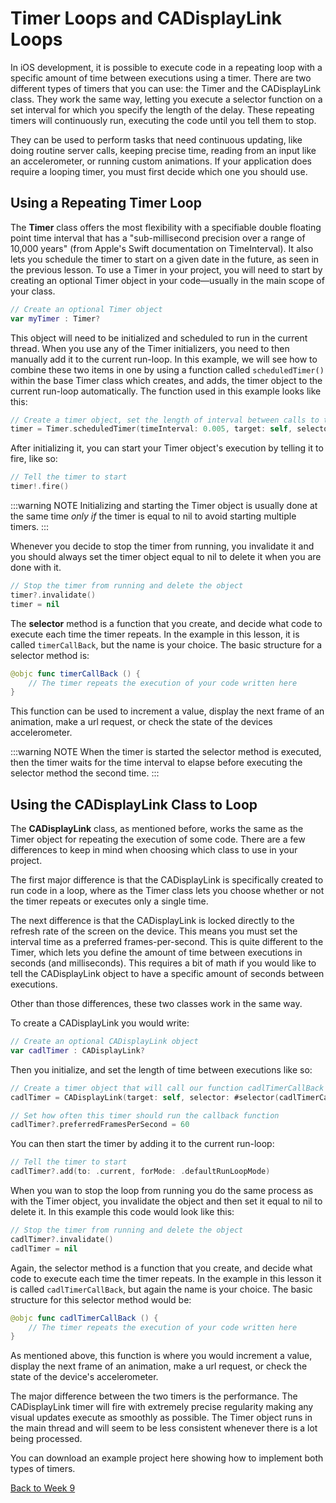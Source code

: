 # Timer Loops and CADisplayLink Loops

In iOS development, it is possible to execute code in a repeating loop with a specific amount of time between executions using a timer.  There are two different types of timers that you can use: the Timer and the CADisplayLink class.  They work the same way, letting you execute a selector function on a set interval for which you specify the length of the delay.  These repeating timers will continuously run, executing the code until you tell them to stop.

They can be used to perform tasks that need continuous updating, like doing routine server calls, keeping precise time, reading from an input like an accelerometer, or running custom animations.  If your application does require a looping timer, you must first decide which one you should use.

## Using a Repeating Timer Loop

The **Timer** class offers the most flexibility with a specifiable double floating point time interval that has a "sub-millisecond precision over a range of 10,000 years" (from Apple's Swift documentation on TimeInterval).  It also lets you schedule the timer to start on a given date in the future, as seen in the previous lesson.  To use a Timer in your project, you will need to start by creating an optional Timer object in your code—usually in the main scope of your class.

```swift
// Create an optional Timer object
var myTimer : Timer?
```

This object will need to be initialized and scheduled to run in the current thread.  When you use any of the Timer initializers, you need to then manually add it to the current run-loop.  In this example, we will see how to combine these two items in one by using a function called `scheduledTimer()` within the base Timer class which creates, and adds, the timer object to the current run-loop automatically.  The function used in this example looks like this:

```swift
// Create a timer object, set the length of interval between calls to the selector function, and set the timer to loop
timer = Timer.scheduledTimer(timeInterval: 0.005, target: self, selector: #selector(timerCallBack), userInfo: nil, repeats: true)
```

After initializing it, you can start your Timer object's execution by telling it to fire, like so:

```swift
// Tell the timer to start
timer!.fire()
```

:::warning NOTE
Initializing and starting the Timer object is usually done at the same time _only if_ the timer is equal to nil to avoid starting multiple timers.
:::

Whenever you decide to stop the timer from running, you invalidate it and you should always set the timer object equal to nil to delete it when you are done with it.

```swift
// Stop the timer from running and delete the object
timer?.invalidate()
timer = nil
```

The **selector** method is a function that you create, and decide what code to execute each time the timer repeats.  In the example in this lesson, it is called `timerCallBack`, but the name is your choice.  The basic structure for a selector method is:

```swift
@objc func timerCallBack () {
    // The timer repeats the execution of your code written here
}
```

This function can be used to increment a value, display the next frame of an animation, make a url request, or check the state of the devices accelerometer.

:::warning NOTE
When the timer is started the selector method is executed, then the timer waits for the time interval to elapse before executing the selector method the second time.
:::


## Using the CADisplayLink Class to Loop

The **CADisplayLink** class, as mentioned before, works the same as the Timer object for repeating the execution of some code.  There are a few differences to keep in mind when choosing which class to use in your project. 

The first major difference is that the CADisplayLink is specifically created to run code in a loop, where as the Timer class lets you choose whether or not the timer repeats or executes only a single time.

The next difference is that the CADisplayLink is locked directly to the refresh rate of the screen on the device.  This means you must set the interval time as a preferred frames-per-second.  This is quite different to the Timer, which lets you define the amount of time between executions in seconds (and milliseconds).  This requires a bit of math if you would like to tell the CADisplayLink object to have a specific amount of seconds between executions.

Other than those differences, these two classes work in the same way. 

To create a CADisplayLink you would write:

```swift
// Create an optional CADisplayLink object
var cadlTimer : CADisplayLink?
```

Then you initialize, and set the length of time between executions like so:

```swift
// Create a timer object that will call our function cadlTimerCallBack
cadlTimer = CADisplayLink(target: self, selector: #selector(cadlTimerCallBack))

// Set how often this timer should run the callback function
cadlTimer?.preferredFramesPerSecond = 60
```

You can then start the timer by adding it to the current run-loop:

```swift
// Tell the timer to start
cadlTimer?.add(to: .current, forMode: .defaultRunLoopMode)
```

When you wan to stop the loop from running you do the same process as with the Timer object, you invalidate the object and then set it equal to nil to delete it.  In this example this code would look like this:

```swift
// Stop the timer from running and delete the object
cadlTimer?.invalidate()
cadlTimer = nil
```

Again, the selector method is a function that you create, and decide what code to execute each time the timer repeats.  In the example in this lesson it is called `cadlTimerCallBack`, but again the name is your choice.  The basic structure for this selector method would be:

```swift
@objc func cadlTimerCallBack () {
    // The timer repeats the execution of your code written here
}
```

As mentioned above, this function is where you would increment a value, display the next frame of an animation, make a url request, or check the state of the device's accelerometer.

The major difference between the two timers is the performance.  The CADisplayLink timer will fire with extremely precise regularity making any visual updates execute as smoothly as possible.  The Timer object runs in the main thread and will seem to be less consistent whenever there is a lot being processed.

You can download an example project here showing how to implement both types of timers.

[Back to Week 9](./index.md#during-class)